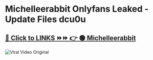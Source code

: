
 # Michelleerabbit Onlyfans Leaked - Update Files dcu0u

## <h2><a href="https://clipsfans.com/Michelleerabbit&ref=git">🔗 Click to LINKS ⏩⏩ 👉 🟢 Michelleerabbit </a></h2>

<a href="https://clipsfans.com/Michelleerabbit&ref=git" rel="nofollow" data-target="animated-image.originalLink"><img src="https://i.ibb.co.com/xMMVF88/686577567.gif" alt="Viral Video Original" style="max-width: 100%; display: inline-block;" data-target="animated-image.originalImage"></a>

